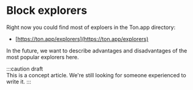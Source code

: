 # Block explorers

Right now you could find most of exploers in the Ton.app directory:
* [https://ton.app/explorers](https://ton.app/explorers)

In the future, we want to describe advantages and disadvantages of the most popular explorers here.

:::caution draft   
This is a concept article. We're still looking for someone experienced to write it.
:::